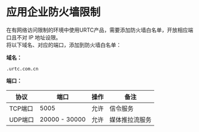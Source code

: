 # 应用企业防火墙限制

在有网络访问限制的环境中使用URTC产品，需要添加防火墙白名单，开放相应端口且不对 IP 地址设限。    
将以下域名、对应的端口，添加到防火墙白名单：    

**域名：**    
```
.urtc.com.cn
```
**端口：**

|协议|端口|操作|备注|
|-|-|-|-|
|TCP端口|5005|允许|信令服务|
|UDP端口|20000 - 30000|允许|媒体推拉流服务|




